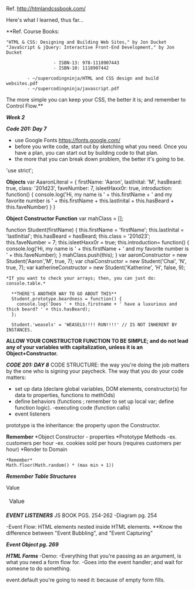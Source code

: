 Ref. http://htmlandcssbook.com/

Here's what I learned, thus far...

  **Ref. Course Books:

    "HTML & CSS: Designing and Building Web Sites," by Jon Ducket
    "JavaScript & jQuery: Interactive Front-End Development," by Jon Ducket

                      - ISBN-13: 978-1118907443
                      - ISBN-10: 1118907442

            - ~/supercodingninja/HTML and CSS design and build websites.pdf
            - ~/supercodingninja/javascript.pdf

  The more simple you can keep your CSS, the better it is; and remember to Control Flow.**

***Week 2***


***Code 201: Day 7***
- use Google Fonts https://fonts.google.com/
- before you write code, start out by sketching what you need.  Once you have a plan, you can start out by building code to that plan.
- the more that you can break down problem, the better it's going to be.

'use strict';

**Objects**
var AaaronLiteral = {
  firstName: 'Aaron',
  lastInital: 'M',
  hasBeard: true,
  class: '201d23',
  faveNumber: 7,
  isleetHaxx0r: true,
  introduction: function() {
    console.log('Hi, my name is ' + this.firstName + ' and my favorite number is ' + this.firstName + this.lastInital + this.hasBeard + this.faveNumber)
  }
}

**Object Constructor Function**
var mahClass = [];

function Student(firstName) {
  this.firstName = 'firstName';
  this.lastInital = 'lastInitial';
  this.hasBeard = hasBeard;
  this.class = '201d23';
  this.faveNumber = 7;
  this.isleetHaxx0r = true;
  this.introduction= function() {
    console.log('Hi, my name is ' + this.firstName + ' and my favorite number is ' + this.faveNumber);
  }
  mahClass.push(this);
}
    var aaronConstructor = new Student('Aaron','M', true, 7);
    var chaiConstructor = new Student('Chai', 'N', true, 7);
    var katherineConstructor = new Student('Katherine', 'H', false, 9);

    *If you want to check your arrays; then, you can just do: console.table.*

      **THERE'S ANOTHER WAY TO GO ABOUT THIS**
      Student.prototype.beardness = function() {
        console.log('Does ' + this.firstname + ' have a luxurious and thick beard? ' + this.hasBeard);
      };

      Student.'weasels' = 'WEASELS!!!! RUN!!!!' // IS NOT INHERENT BY INSTANCES.

**ALLOW YOUR CONSTRUCTOR FUNCTION TO BE SIMPLE; and do not lead any of your variables with capitalization, unless it is an Object+Constructor.**

***CODE 201: DAY 8***
CODE STRUCTURE: the way you're doing the job matters by the one who is signing your paycheck.  The way that you do your code matters:
- set up data (declare global variables, DOM elements, constructor(s) for data to properties, functions to methOds)
- define behaviors (functions
  ; remember to set up local var; define function logic).
-executing code (function calls)
- event listeners

prototype is the inheritance: the property upon the Constructor.

  **Remember**
    *Object Constructor
      - properties
    *Prototype Methods
      -ex. customers per hour
      -ex. cookies sold  per hours (requires customers per hour)
    *Render to Domain

    *Remember*
    Math.floor(Math.random() * (max min + 1))

***Remember Table Structures***
<table>
  <tbody>
    <thead>
      Value
      <tr>
        <td>
          Value
        </td>
      </tr>
    </thead>
    </tbody>
</table>

***EVENT LISTENERS***
JS BOOK PGS. 254-262
  -Diagram pg. 254

-Event Flow: HTML elements nested inside HTML elements.
  **Know the difference between "Event Bubbling", and "Event Capturing"

***Event Object pg. 269***

***HTML Forms***
  -Demo:
  -Everything that you're passing as an argument, is what you need a form flow for.
  -Goes into the event handler; and wait for someone to do something.

  event.default you're going to need it: because of empty form fills.
